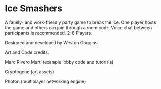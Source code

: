# Ice Smashers

A family- and work-friendly party game to break the ice. One player hosts the game and others can join through a room code. Voice chat between participants is recommended. 2-8 Players.

Designed and developed by Weston Goggins.


Art and Code credits:

Marc Rivero Marti (example lobby code and tutorials)

Cryptogene (art assets)

Photon (multiplayer networking engine)
